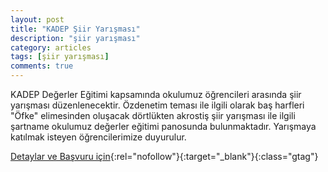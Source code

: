 ```yaml
---
layout: post
title: "KADEP Şiir Yarışması"
description: "şiir yarışması"
category: articles
tags: [şiir yarışması]
comments: true
---
```


KADEP Değerler Eğitimi kapsamında okulumuz öğrencileri arasında şiir yarışması düzenlenecektir. Özdenetim teması ile ilgili olarak baş harfleri "Öfke"  elimesinden oluşacak dörtlükten akrostiş şiir yarışması ile ilgili şartname okulumuz değerler eğitimi panosunda bulunmaktadır. Yarışmaya katılmak isteyen öğrencilerimize duyurulur.

[Detaylar ve Başvuru için](http://zeytindere.meb.k12.tr/icerikler/siir-yarismasi_6379449.html?utm_source=edebiyatyarismalari.com&utm_medium=affiliate&utm_campaign=cpc){:rel="nofollow"}{:target="_blank"}{:class="gtag"}